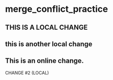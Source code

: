 # merge_conflict_practice

## THIS IS A LOCAL CHANGE

## this is another local change
## This is an online change.

CHANGE #2 (LOCAL)